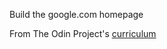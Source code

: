 Build the google.com homepage

From The Odin Project's [curriculum](http://www.theodinproject.com/courses/web-development-101/lessons/html-css)